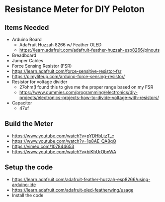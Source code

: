 # Resistance Meter for DIY Peloton

## Items Needed

- Arduino Board
  - AdaFruit Huzzah 8266 w/ Feather OLED
  - https://learn.adafruit.com/adafruit-feather-huzzah-esp8266/pinouts
 - Breadboard
 - Jumper Cables
  - Force Sensing Resistor (FSR)
   - https://learn.adafruit.com/force-sensitive-resistor-fsr
   - https://pimylifeup.com/arduino-force-sensing-resistor/
 - Resistor for voltage divider
   - 27ohm(I found this to give me the proper range based on my FSR
   - https://www.dummies.com/programming/electronics/diy-projects/electronics-projects-how-to-divide-voltage-with-resistors/
 - Capacitor
   - 47uf

   
 ## Build the Meter
 
 - https://www.youtube.com/watch?v=pYDHbLtzT_c
 - https://www.youtube.com/watch?v=1p8AE_QA8qQ
 - https://vimeo.com/107844653
 - https://www.youtube.com/watch?v=biKhUrObnWA
 
 ## Setup the code
 
 - https://learn.adafruit.com/adafruit-feather-huzzah-esp8266/using-arduino-ide
 - https://learn.adafruit.com/adafruit-oled-featherwing/usage
 - Install the code
